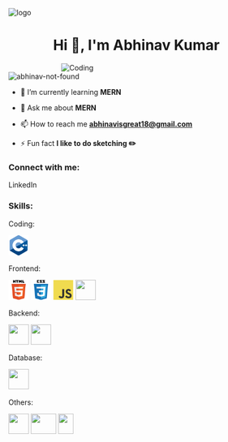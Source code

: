 ![logo](https://repository-images.githubusercontent.com/588181932/e36ec678-7984-4cdd-8e4c-a3932772ff8e)
<h1 align="center">Hi 👋, I'm Abhinav Kumar</h1>
<img align="right" alt="Coding" width="400" src="https://camo.githubusercontent.com/5ddf73ad3a205111cf8c686f687fc216c2946a75005718c8da5b837ad9de78c9/68747470733a2f2f7468756d62732e6766796361742e636f6d2f4576696c4e657874446576696c666973682d736d616c6c2e676966">
<p align="left"> <img src="https://komarev.com/ghpvc/?username=abhinav-not-found&label=Profile%20views&color=0e75b6&style=flat" alt="abhinav-not-found" /> </p>

- 🌱 I’m currently learning **MERN**

- 💬 Ask me about **MERN**

- 📫 How to reach me **abhinavisgreat18@gmail.com**

- ⚡ Fun fact **I like to do sketching ✏️**

<h3 align="left">Connect with me:</h3>

<p align="left">
<a src="https://www.linkedin.com/in/abhinav-kumar-mernstack/">  LinkedIn </a>
</p>


<h3 align="left">Skills:</h3>
<p align="left"> 
<p>Coding:</p>
<p align="left">
	<img class="C++" src="https://raw.githubusercontent.com/devicons/devicon/master/icons/cplusplus/cplusplus-original.svg" alt="cplusplus" width="40" height="40"/>
</p>
</p>


<p align='left'> 
<p>Frontend:</p>
<p align='left'>
	<img  class="HTML" src="https://raw.githubusercontent.com/devicons/devicon/master/icons/html5/html5-original-wordmark.svg" alt="html5" width="40" height="40"/>  
	<img  class="CSS" src="https://raw.githubusercontent.com/devicons/devicon/master/icons/css3/css3-original-wordmark.svg" alt="css3" width="40" height="40"/> 
	<img   class="JavaScript" src="https://raw.githubusercontent.com/devicons/devicon/master/icons/javascript/javascript-original.svg" alt="javascript" width="40" height="40"/>
	<img class="React" src="https://static-00.iconduck.com/assets.00/react-icon-512x512-u6e60ayf.png" height="40" width="40" />
</p>
</p>

<p align='left'>
<p>Backend:</p>
<p align='left'>
	<img class="Express" 
	src="https://w7.pngwing.com/pngs/925/447/png-transparent-express-js-node-js-javascript-mongodb-node-js-text-trademark-logo-thumbnail.png" height="40" width="40" />
	<img class="Node" 
	src="https://encrypted-tbn0.gstatic.com/images?q=tbn:ANd9GcSs5w5ZoDFFhfKz4GAP1JD-hk8AZKu0RugRVw&s" height="40" width="40" />
</p>
</p>

<p align='left'>
<p>Database:</p>
<p align='left'>
	<img class="MongoDB" src="https://www.stickerpress.in/media/products/800x800/d6061e2a15f14dbaa6a542b313c9305f.jpg" height="40" width="40" />
</p>
</p>


<p align='left'>
<p>Others: </p>
<p align='left'>
<img class="Tailwind" 
src="https://www.svgrepo.com/show/374118/tailwind.svg" height="40" width="40" />
	<img class="Bootstrap" 	src="https://camo.githubusercontent.com/b872b9ada0c2c3d373bbb0c356eb4af353127335fc3d2e611964433864ab4de1/68747470733a2f2f676574626f6f7473747261702e636f6d2f646f63732f352e322f6173736574732f6272616e642f626f6f7473747261702d6c6f676f2d736861646f772e706e67" height="40" width="50" />
	<img class="Figma" 
	src="https://upload.wikimedia.org/wikipedia/commons/thumb/3/33/Figma-logo.svg/1667px-Figma-logo.svg.png" height="40" width="30" />
</p>
</p>

